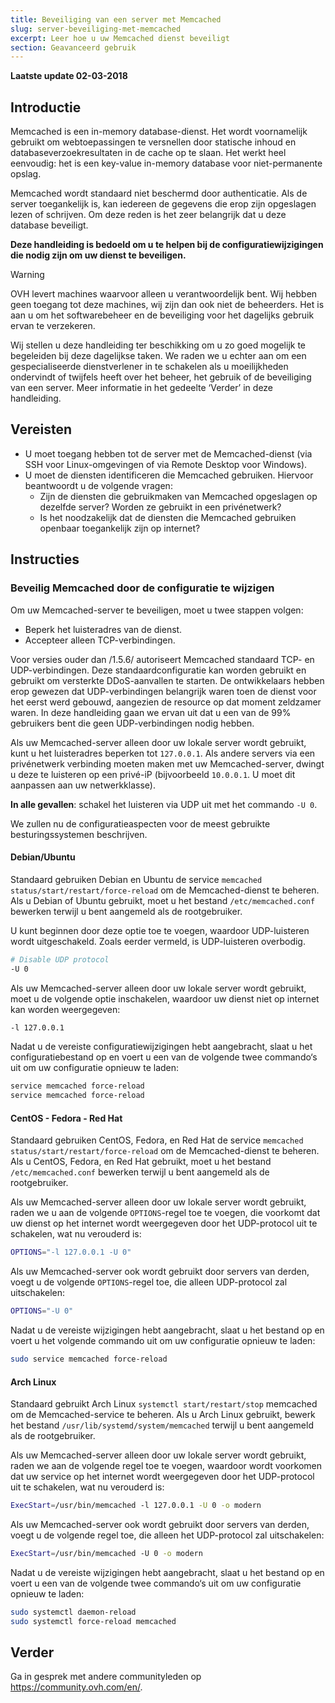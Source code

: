 ```yaml
---
title: Beveiliging van een server met Memcached
slug: server-beveiliging-met-memcached
excerpt: Leer hoe u uw Memcached dienst beveiligt
section: Geavanceerd gebruik
---
```


**Laatste update 02-03-2018**


## Introductie

Memcached is een in-memory database-dienst. Het wordt voornamelijk gebruikt om webtoepassingen te versnellen door statische inhoud en databaseverzoekresultaten in de cache op te slaan. Het werkt heel eenvoudig: het is een key-value in-memory database voor niet-permanente opslag.

Memcached wordt standaard niet beschermd door authenticatie. Als de server toegankelijk is, kan iedereen de gegevens die erop zijn opgeslagen lezen of schrijven. Om deze reden is het zeer belangrijk dat u deze database beveiligt.


**Deze handleiding is bedoeld om u te helpen bij de configuratiewijzigingen die nodig zijn om uw dienst te beveiligen.**


> [!warning]
>
> OVH levert machines waarvoor alleen u verantwoordelijk bent. Wij hebben geen toegang tot deze machines, wij zijn dan ook niet de beheerders. Het is aan u om het softwarebeheer en de beveiliging voor het dagelijks gebruik ervan te verzekeren.
>
> Wij stellen u deze handleiding ter beschikking om u zo goed mogelijk te begeleiden bij deze dagelijkse taken. We raden we u echter aan om een gespecialiseerde dienstverlener in te schakelen als u moeilijkheden ondervindt of twijfels heeft over het beheer, het gebruik of de beveiliging van een server. Meer informatie in het gedeelte ‘Verder’ in deze handleiding.
>


## Vereisten


- U moet toegang hebben tot de server met de Memcached-dienst (via SSH voor Linux-omgevingen of via Remote Desktop voor Windows).
- U moet de diensten identificeren die Memcached gebruiken. Hiervoor beantwoordt u de volgende vragen:
    - Zijn de diensten die gebruikmaken van Memcached opgeslagen op dezelfde server? Worden ze gebruikt in een privénetwerk?
    - Is het noodzakelijk dat de diensten die Memcached gebruiken openbaar toegankelijk zijn op internet?


## Instructies

### Beveilig Memcached door de configuratie te wijzigen

Om uw Memcached-server te beveiligen, moet u twee stappen volgen:

- Beperk het luisteradres van de dienst.
- Accepteer alleen TCP-verbindingen.


Voor versies ouder dan /1.5.6/ autoriseert Memcached standaard TCP- en UDP-verbindingen. Deze standaardconfiguratie kan worden gebruikt en gebruikt om versterkte DDoS-aanvallen te starten.
De ontwikkelaars hebben erop gewezen dat UDP-verbindingen belangrijk waren toen de dienst voor het eerst werd gebouwd, aangezien de resource op dat moment zeldzamer waren.
In deze handleiding gaan we ervan uit dat u een van de 99% gebruikers bent die geen UDP-verbindingen nodig hebben.

Als uw Memcached-server alleen door uw lokale server wordt gebruikt, kunt u het luisteradres beperken tot `127.0.0.1`.
Als andere servers via een privénetwerk verbinding moeten maken met uw Memcached-server, dwingt u deze te luisteren op een privé-iP (bijvoorbeeld `10.0.0.1`. U moet dit aanpassen aan uw netwerkklasse).

**In alle gevallen**\: schakel het luisteren via UDP uit met het commando `-U 0`.

We zullen nu de configuratieaspecten voor de meest gebruikte besturingssystemen beschrijven.


#### Debian/Ubuntu

Standaard gebruiken Debian en Ubuntu de service `memcached status/start/restart/force-reload` om de Memcached-dienst te beheren. Als u Debian of Ubuntu gebruikt, moet u het bestand `/etc/memcached.conf` bewerken terwijl u bent aangemeld als de rootgebruiker.

U kunt beginnen door deze optie toe te voegen, waardoor UDP-luisteren wordt uitgeschakeld. Zoals eerder vermeld, is UDP-luisteren overbodig.

```sh
# Disable UDP protocol
-U 0
```
Als uw Memcached-server alleen door uw lokale server wordt gebruikt, moet u de volgende optie inschakelen, waardoor uw dienst niet op internet kan worden weergegeven:

```sh
-l 127.0.0.1
```

Nadat u de vereiste configuratiewijzigingen hebt aangebracht, slaat u het configuratiebestand op en voert u een van de volgende twee commando‘s uit om uw configuratie opnieuw te laden:


```sh
service memcached force-reload
service memcached force-reload
```


#### CentOS - Fedora - Red Hat


Standaard gebruiken CentOS, Fedora, en Red Hat de service `memcached status/start/restart/force-reload` om de Memcached-dienst te beheren. Als u CentOS, Fedora, en Red Hat gebruikt, moet u het bestand `/etc/memcached.conf` bewerken terwijl u bent aangemeld als de rootgebruiker.


Als uw Memcached-server alleen door uw lokale server wordt gebruikt, raden we u aan de volgende `OPTIONS`-regel toe te voegen, die voorkomt dat uw dienst op het internet wordt weergegeven door het UDP-protocol uit te schakelen, wat nu verouderd is:

```sh
OPTIONS="-l 127.0.0.1 -U 0"
```


Als uw Memcached-server ook wordt gebruikt door servers van derden, voegt u de volgende `OPTIONS`-regel toe, die alleen UDP-protocol zal uitschakelen:

```sh
OPTIONS="-U 0"
```

Nadat u de vereiste wijzigingen hebt aangebracht, slaat u het bestand op en voert u het volgende commando uit om uw configuratie opnieuw te laden:

```sh
sudo service memcached force-reload
```


#### Arch Linux


Standaard gebruikt Arch Linux `systemctl start/restart/stop` memcached om de Memcached-service te beheren. Als u Arch Linux gebruikt, bewerk het bestand `/usr/lib/systemd/system/memcached` terwijl u bent aangemeld als de rootgebruiker.

Als uw Memcached-server alleen door uw lokale server wordt gebruikt, raden we aan de volgende regel toe te voegen, waardoor wordt voorkomen dat uw service op het internet wordt weergegeven door het UDP-protocol uit te schakelen, wat nu verouderd is:

```sh
ExecStart=/usr/bin/memcached -l 127.0.0.1 -U 0 -o modern
```


Als uw Memcached-server ook wordt gebruikt door servers van derden, voegt u de volgende regel toe, die alleen het UDP-protocol zal uitschakelen:

```sh
ExecStart=/usr/bin/memcached -U 0 -o modern
```


Nadat u de vereiste wijzigingen hebt aangebracht, slaat u het bestand op en voert u een van de volgende twee commando‘s uit om uw configuratie opnieuw te laden:


```sh
sudo systemctl daemon-reload
sudo systemctl force-reload memcached
```

## Verder

Ga in gesprek met andere communityleden op <https://community.ovh.com/en/>.